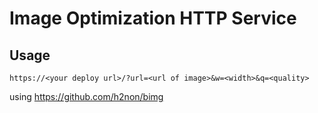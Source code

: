 # Image Optimization HTTP Service


## Usage

```
https://<your deploy url>/?url=<url of image>&w=<width>&q=<quality>
```

using 
https://github.com/h2non/bimg

